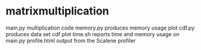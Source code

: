 # matrixmultiplication
main.py multiplication code
memory.py produces memory usage plot
cdf.py produces data set cdf plot
time.sh reports time and memory usage on main.py
profile.html output from the Scalene profiler
